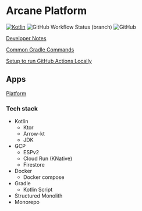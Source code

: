 # Arcane Platform

[![Kotlin](https://img.shields.io/badge/kotlin-1.7.22-blue.svg?logo=kotlin)](http://kotlinlang.org)
![GitHub Workflow Status (branch)](https://img.shields.io/github/workflow/status/arcanetechnology/arcane-platform/Test/main?logo=github)
![GitHub](https://img.shields.io/github/license/arcanetechnology/arcane-platform)

[Developer Notes](./docs/dev.md)

[Common Gradle Commands](./docs/gradle.md)

[Setup to run GitHub Actions Locally](./.github/workflows/README.md)

## Apps

[Platform](apps/arcane-platform-app/README.md)

### Tech stack

 * Kotlin
   * Ktor
   * Arrow-kt
   * JDK
 * GCP
   * ESPv2
   * Cloud Run (KNative)
   * Firestore
 * Docker
   * Docker compose
 * Gradle
   * Kotlin Script
 * Structured Monolith
 * Monorepo
